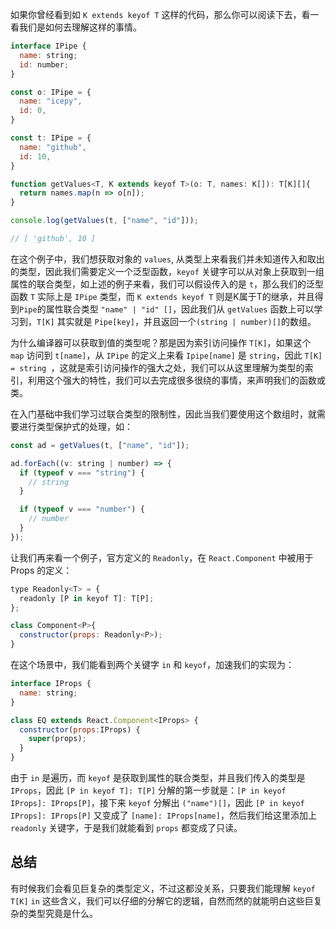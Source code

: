 如果你曾经看到如 `K extends keyof T` 这样的代码，那么你可以阅读下去，看一看我们是如何去理解这样的事情。

```javascript
interface IPipe {
  name: string;
  id: number;
}

const o: IPipe = {
  name: "icepy",
  id: 0,
}

const t: IPipe = {
  name: "github",
  id: 10,
}

function getValues<T, K extends keyof T>(o: T, names: K[]): T[K][]{
  return names.map(n => o[n]);
}

console.log(getValues(t, ["name", "id"]));

// [ 'github', 10 ]
```

在这个例子中，我们想获取对象的 `values`, 从类型上来看我们并未知道传入和取出的类型，因此我们需要定义一个泛型函数，`keyof` 关键字可以从对象上获取到一组属性的联合类型，如上述的例子来看，我们可以假设传入的是 `t`，那么我们的泛型函数 `T` 实际上是 `IPipe` 类型，而 `K extends keyof T` 则是K属于T的继承，并且得到`Pipe`的属性联合类型 `"name" | "id" []`，因此我们从 `getValues` 函数上可以学习到，`T[K]` 其实就是 `Pipe[key]`，并且返回一个`(string | number)[]`的数组。

为什么编译器可以获取到值的类型呢？那是因为索引访问操作 `T[K]`，如果这个 `map` 访问到 `t[name]`，从 `IPipe` 的定义上来看 `Ipipe[name]` 是 `string`，因此 `T[K] = string `，这就是索引访问操作的强大之处，我们可以从这里理解为类型的索引，利用这个强大的特性，我们可以去完成很多很绕的事情，来声明我们的函数或类。

在入门基础中我们学习过联合类型的限制性，因此当我们要使用这个数组时，就需要进行类型保护式的处理，如：

```javascript
const ad = getValues(t, ["name", "id"]);

ad.forEach((v: string | number) => {
  if (typeof v === "string") {
    // string
  }

  if (typeof v === "number") {
    // number
  }
});
```

让我们再来看一个例子，官方定义的 `Readonly`，在 `React.Component` 中被用于 Props 的定义：

```javascript
type Readonly<T> = {
  readonly [P in keyof T]: T[P];
};

class Component<P>{
  constructor(props: Readonly<P>);
}
```

在这个场景中，我们能看到两个关键字 `in` 和 `keyof`，加速我们的实现为：

```javascript
interface IProps {
  name: string;
}

class EQ extends React.Component<IProps> {
  constructor(props:IProps) {
    super(props);
  }
}
```

由于 `in` 是遍历，而 `keyof` 是获取到属性的联合类型，并且我们传入的类型是 `IProps`，因此 `[P in keyof T]: T[P]` 分解的第一步就是：`[P in keyof IProps]: IProps[P]`，接下来 `keyof` 分解出 `("name")[]`，因此 `[P in keyof IProps]: IProps[P]` 又变成了 `[name]: IProps[name]`，然后我们给这里添加上 `readonly` 关键字，于是我们就能看到 `props` 都变成了只读。

## 总结

有时候我们会看见巨复杂的类型定义，不过这都没关系，只要我们能理解 `keyof` `T[K]` `in` 这些含义，我们可以仔细的分解它的逻辑，自然而然的就能明白这些巨复杂的类型究竟是什么。
